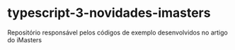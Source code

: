 # typescript-3-novidades-imasters
Repositório responsável pelos códigos de exemplo desenvolvidos no artigo do iMasters
